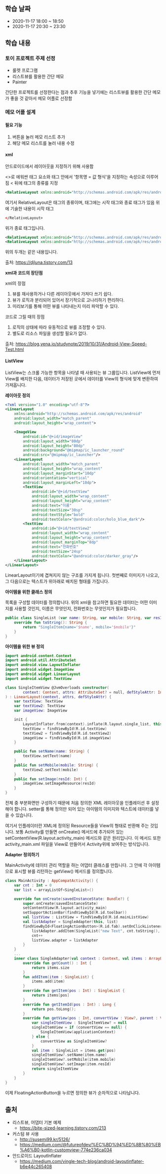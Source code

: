 ## 학습 날짜

* 2020-11-17 18:00 ~ 18:50
* 2020-11-17 20:30 ~ 23:30

## 학습 내용

### 토이 프로젝트 주제 선정

- 룰렛 프로그램
- 리스트뷰를 활용한 간단 메모
- Painter

간단한 프로젝트를 선정한다는 점과 추후 기능을 넣기에는 리스트뷰를 활용한 간단 메모가 좋을 것 같아서 메모 어플로 선정함

### 메모 어플 설계

#### 필요 기능

1. 버튼을 눌러 메모 리스트 추가
2. 해당 메모 리스트를 눌러 내용 수정

#### xml

안드로이드에서 레이아웃을 지정하기 위해 사용함

<>로 에워싼 태그 요소와 태그 안에서 '항목명 = 값 형식'을 지정하는 속성으로 이루어짐
< 뒤에 태그의 종류를 지정

```xml
<RelativeLayout xmlns:android="http://schemas.android.com/apk/res/android">
```

여기서 RelativeLayout은 태그의 종류이며, 태그에는 시작 태그와 종료 태그가 있음
위에 기술한 내용이 시작 태그

```xml
</RelativeLayout>
```

위가 종료 태그입니다.

```xml
<RelativeLayout xmlns:android="http://schemas.android.com/apk/res/android"></RelativeLayout>
<RelativeLayout xmlns:android="http://schemas.android.com/apk/res/android"/>
```

위의 두개는 같은 내용입니다.

출처: <https://djluna.tistory.com/13>

**xml과 코드의 장단점**

xml의 장점
1. 뷰를 재사용하거나 다른 레이아웃에서 가져다 쓰기 쉽다.
2. 뷰가 로직과 분리되어 있어서 장기적으로 고나리하기 편리하다.
3. 미리보기를 통해 어떤 뷰를 나타내는지 미리 파악할 수 있다.

코드로 그릴 때의 장점
1. 로직의 상태에 따라 유동적으로 뷰를 조정할 수 있다.
2. 별도로 리소스 파일을 생성할 필요가 없다.

출처: <https://blog.yena.io/studynote/2019/10/31/Android-View-Speed-Test.html>

#### ListView

ListView는 스크롤 가능한 항목을 나타낼 때 사용되는 뷰 그룹입니다. ListView에 먼저 View를 배치한 다음, 데이터가 저장된 곳에서 데이터를 View의 형식에 맞게 변환하여 가져옵니다.

**레이아웃 정의**

```xml
<?xml version="1.0" encoding="utf-8"?>
<LinearLayout
    xmlns:android="http://schemas.android.com/apk/res/android"
    android:layout_width="match_parent"
    android:layout_height="wrap_content">

    <ImageView
        android:id="@+id/imageView"
        android:layout_width="80dp"
        android:layout_height="80dp"
        android:background="@mipmap/ic_launcher_round"
        android:src="@mipmap/ic_launcher"/>
    <LinearLayout
        android:layout_width="match_parent"
        android:layout_height="wrap_content"
        android:layout_marginStart="10dp"
        android:orientation="vertical"
        android:layout_marginLeft="10dp">
        <TextView
            android:id="@+id/textView"
            android:layout_width="wrap_content"
            android:layout_height="wrap_content"
            android:text="이름"
            android:textSize="30sp"
            android:textStyle="bold"
            android:textColor="@android:color/holo_blue_dark"/>
        <TextView
            android:id="@+id/textView2"
            android:layout_width="wrap_content"
            android:layout_height="wrap_content"
            android:layout_marginTop="8dp"
            android:text="전화번호"
            android:textSize="24sp"
            android:textColor="@android:color/darker_gray"/>
    </LinearLayout>
</LinearLayout>
```

LinearLayout이기에 겹쳐지지 않는 구조를 가지게 됩니다. 첫번째로 이미지가 나오고, 그 다음으로는 텍스트가 위아래로 배치된 형태를 가집니다.

**아이템을 위한 클래스 정의**

목록을 구성할 데이터를 정의합니다.
위의 xml을 참고하면 필요한 데이터는 어떤 이미지를 사용할 것인지, 이름은 무엇인지, 전화번호는 무엇인지가 필요합니다.

```kotlin
public class SingleList (var name: String, var mobile: String, var resId: Int) {
    override fun toString(): String {
        return "SingleItem{name='$name', mobile='$mobile'}"
    }
}
```

**아이템을 위한 뷰 정의**

```kotlin
import android.content.Context
import android.util.AttributeSet
import android.view.LayoutInflater
import android.widget.ImageView
import android.widget.LinearLayout
import android.widget.TextView

class SingleItemView @JvmOverloads constructor(
        context: Context, attrs: AttributeSet? = null, defStyleAttr: Int = 0
) : LinearLayout(context, attrs, defStyleAttr) {
    var textView: TextView
    var textView2: TextView
    var imageView: ImageView

    init {
        LayoutInflater.from(context).inflate(R.layout.single_list, this, true)
        textView = findViewById(R.id.textView)
        textView2 = findViewById(R.id.textView2)
        imageView = findViewById(R.id.imageView)
    }

    public fun setName(name: String) {
        textView.setText(name)
    }
    public fun setMobile(mobile: String) {
        textView2.setText(mobile)
    }
    public fun setImage(resId: Int) {
        imageView.setImageResource(resId)
    }
}
```

전체 중 부분화면만 구성하기 때문에 처음 정의한 XML 레이아웃을 인플레이션 후 설정해야 합니다.
setter를 통해 정의만 되어 있는 아이템의 이미지와 텍스트에 데이터를 넣을 수 있습니다.

여기서 인플레이터란 XML에 정의된 Resource들을 View의 형태로 반환해 주는 것입니다. 보통 Activity를 만들면 onCreate() 메서드에 추가되어 있는 setContentView(R.layout.activity_main) 메서드와 같은 원리입니다.
이 메서드 또한 activity_main.xml 파일을 View로 만들어서 Activity위에 보여주는 방식입니다.

**Adapter 정의하기**

MainActivity에 데이터 관리 역할을 하는 어댑터 클래스를 만듭니다.
그 안에 각 아이템으로 표시할 뷰를 리턴하는 getView() 메서드를 정의합니다.

```kotlin
class MainActivity : AppCompatActivity() {
    var cnt : Int = 0
    var list = arrayListOf<SingleList>()

    override fun onCreate(savedInstanceState: Bundle?) {
        super.onCreate(savedInstanceState)
        setContentView(R.layout.activity_main)
        setSupportActionBar(findViewById(R.id.toolbar))
        val listView : ListView = findViewById(R.id.mainListView)
        val listAdapter = SingleAdapter(this, list)
        findViewById<FloatingActionButton>(R.id.fab).setOnClickListener { view ->
            listAdapter.addItem(SingleList("new Text", cnt.toString(), R.drawable.ic_launcher_foreground))
            cnt++
            listView.adapter = listAdapter
        }
    }
	...
    inner class SingleAdapter(val context : Context, val items : ArrayList<SingleList>) : BaseAdapter() {
        override fun getCount() : Int {
            return items.size
        }
        fun addItem(item : SingleList) {
            items.add(item)
        }
        override fun getItem(pos : Int) : SingleList {
            return items[pos]
        }
        override fun getItemId(pos : Int) : Long {
            return pos.toLong();
        }
        override fun getView(pos : Int, convertView : View?, parent : ViewGroup) : SingleItemView? {
            var singleItemView : SingleItemView? = null
            singleItemView = if (convertView == null) {
                SingleItemView(applicationContext)
            } else {
                convertView as SingleItemView?
            }
            val item : SingleList = items.get(pos)
            singleItemView?.setName(item.name)
            singleItemView?.setMobile(item.mobile)
            singleItemView?.setImage(item.resId)
            return singleItemView
        }
    }
}
```

이제 FloatingActionButton을 누르면 정의한 뷰가 순차적으로 나타납니다.

## 출처

- 리스트뷰, 어댑터 기본 예제
	- <https://bite-sized-learning.tistory.com/213>
- 커스텀 뷰 사용
	- <http://susemi99.kr/5126/>
	- <https://medium.com/@futureofdev/%EC%BD%94%ED%8B%80%EB%A6%B0-kotlin-customview-774e236ca034>
- 안드로이드 LayoutInflater
	- <https://medium.com/vingle-tech-blog/android-layoutinflater-b6e44c265408>
